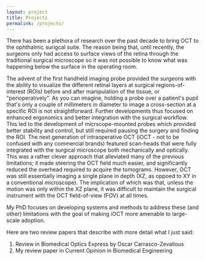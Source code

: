 ```yaml
---
layout: project
title: Projects
permalink: /projects/
---
```


There has been a plethora of research over the past decade to bring OCT to the ophthalmic surigcal suite. The reason being that, until recently, the surgeons only had access to surface views of the retina through the traditional surgical microscope so it was not possible to know what was happening below the surface in the operating room. 

The advent of the first handheld imaging probe provided the surgeons with the ability to visualize the different retinal layers at surgical regions-of-interest (ROIs) before and after manipulation of the tissue, or "perioperatively". As you can imagine, holding a probe over a patient's pupil that's only a couple of millimeters in diameter to image a cross-section at a specific ROI is not straightforward. Further developments thus focused on enhanced ergonomics and better integration with the surgical workflow. This led to the development of micrscope-mounted probes which provided better stability and control, but still required pausing the surgery and finding the ROI. The next generation of intraoperative OCT (iOCT - not to be confused with any commercial brands) featured scan-heads that were fully integrated with the surgical microscope both mechanically and optically. This was a rather clever approach that alleviated many of the previous limitations; it made steering the OCT field much easier, and significantly reduced the overhead required to acquire the tomograms. However, OCT was still essentially imaging a single plane in depth (XZ, as oppoed to XY in a conventional microscope). The implication of which was that, unless the motion was only within the XZ plane, it was difficult to maintain the surgical instrument with the OCT field-of-view (FOV) at all times. 

My PhD focuses on developing systems and methods to address these (and other) limitations with the goal of making iOCT more amenable to large-scale adoption. 

Here are two review papers that describe with more detail what I just said:
1. Review in Biomedical Optics Express by Oscar Carrasco-Zevallous
2. My review paper in Current Opinion in Biomedical Engineering

